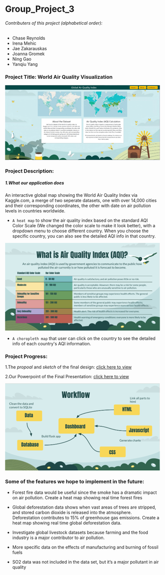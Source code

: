 # Group_Project_3

###### Contributers of this project (alphabetical order):

* Chase Reynolds
* Irena Mehic
* Jae Zakarauskas
* Joanna Gromek
* Ning Gao
* Yanqiu Yang

### **Project Title:** World Air Quality Visualization

![Alt text](images_for_Readme/Frontpage.png)

### Project Description:

##### 1.What our application does

An interactive global map showing the World Air Quality Index via Kaggle.com, a merge of two seperate datasets, one with over 14,000 cities and their corresponding coordinates, the other with date on air pollution levels in countries worldwide.

* `A heat map` to show the air quality index based on the standard AQI Color Scale (We changed the color scale to make it look better), with a dropdown menu to choose different country. When you choose the specific country, you can also see the detailed AQI info in that country.

![Alt text](images_for_Readme/AirQualityIndex.png)

* `A choropleth map` that user can click on the country to see the detailed info of each country's AQI information.

### Project Progress:

1.The *propoal* and *sketch* of the final design: [click here to view](https://docs.google.com/document/d/1Uli1vOUb7PEUKXBcVxqaCytV_qjJDPO5XU5dzwbJ1nw/edit)

2.Our Powerpoint of the Final Presentation: [click here to view](https://docs.google.com/presentation/d/1kvcP9HexeMtknjB-pfObAaPZ7VYi2Y6oQ0_z3h6_T6s/edit#slide=id.g157f507e881_0_22)

![Alt text](images_for_Readme/workflow.png)

### Some of the features we hope to implement in the future:

* Forest fire data would be useful since the smoke has a dramatic impact on air pollution. Create a heat map showing real time forest fires

* Global deforestation data shows when vast areas of trees are stripped, and stored carbon dioxide is released into the atmosphere. Deforestation contributes to 15% of greenhouse gas emissions. Create a heat map showing real time global deforestation data.
* Investigate global livestock datasets because farming and the food industry is a major contributor to air pollution.
* More specific data on the effects of manufacturing and burning of fossil fuels
* SO2 data was not included in the data set, but it’s a major pollutant in air quality
